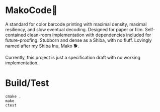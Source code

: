 # MakoCode🐾
A standard for color barcode printing with maximal density, maximal resiliency,
and slow eventual decoding. Designed for paper or film. Self-contained
clean-room implementation with dependencies included for future-proofing.
Stubborn and dense as a Shiba, with no fluff. Lovingly named after my Shiba
Inu, Mako 🐕.

Currently, this project is just a specification draft with no working implementation.

# Build/Test

    cmake .
    make
    ctest
